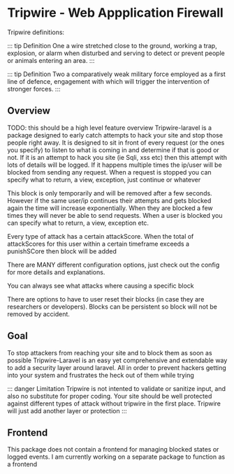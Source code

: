 # Tripwire - Web Appplication Firewall

Tripwire definitions:

::: tip Definition One
a wire stretched close to the ground, working a trap, explosion, or alarm when disturbed and serving to detect or prevent people or animals entering an area.
:::

::: tip Definition Two
a comparatively weak military force employed as a first line of defence, engagement with which will trigger the intervention of stronger forces.
:::

## Overview
TODO: this should be a high level feature overview
Tripwire-laravel is a package designed to early catch attempts to hack your site and stop those people right away.
It is designed to sit in front of every request (or the ones you specify) to listen to what is coming in and determine if that is good or not.
If it is an attempt to hack you site (ie Sqli, xss etc) then this attempt with lots of details will be logged.
If it happens multiple times the ip/user will be blocked from sending any request.
When a request is stopped you can specify what to return, a view, exception, just continue or whatever

This block is only temporarily and will be removed after a few seconds. However if the same user/ip continues their attempts and gets blocked again the time will increase exponentially.
When they are blocked a few times they will never be able to send requests.
When a user is blocked you can specify what to return, a view, exception etc.

Every type of attack has a certain attackScore. When the total of attackScores for this user within a certain timeframe exceeds a punishSCore then block will be added

There are MANY different configuration options, just check out the config for more details and explanations.

You can always see what attacks where causing a specific block

There are options to have to user reset their blocks (in case they are researchers or developers). 
Blocks can be persistent so block will not be removed by accident.


## Goal
To stop attackers from reaching your site and to block them as soon as possible
Tripwire-Laravel is an easy yet comprehensive and extendable way to add a security layer around laravel.
All in order to prevent hackers getting into your system and frustrates the heck out of them while trying

::: danger Limitation
Tripwire is not intented to validate or sanitize input, and also no substitute for proper coding. Your site should be well protected against different types of attack without tripwire in the first place. Tripwire will just add another layer or protection
:::

## Frontend
This package does not contain a frontend for managing blocked states or logged events.
I am currently working on a separate package to function as a frontend
